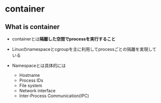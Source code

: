 # container

## What is container

* containerとは**隔離した空間でprocessを実行すること**
* Linuxのnamespaceとcgroupを主に利用してprocessごとの隔離を実現している

* Namespaceとは具体的には
  * Hostname
  * Process IDs
  * File system
  * Network interface
  * Inter-Process Communication(IPC)

